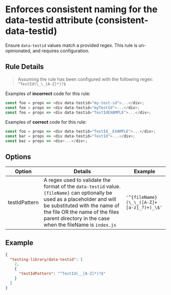 # Enforces consistent naming for the data-testid attribute (consistent-data-testid)

Ensure `data-testid` values match a provided regex. This rule is un-opinionated, and requires configuration.

## Rule Details

> Assuming the rule has been configured with the following regex: `^TestId(\_\_[A-Z]*)?$`

Examples of **incorrect** code for this rule:

```js
const foo = props => <div data-testid="my-test-id">...</div>;
const foo = props => <div data-testid="myTestId">...</div>;
const foo = props => <div data-testid="TestIdEXAMPLE">...</div>;
```

Examples of **correct** code for this rule:

```js
const foo = props => <div data-testid="TestId__EXAMPLE">...</div>;
const bar = props => <div data-testid="TestId">...</div>;
const baz = props => <div>...</div>;
```

## Options

| Option        | Details                                                                                                                                                                                                                                                      | Example                                  |
| ------------- | ------------------------------------------------------------------------------------------------------------------------------------------------------------------------------------------------------------------------------------------------------------ | ---------------------------------------- |
| testIdPattern | A regex used to validate the format of the `data-testid` value. `{fileName}` can optionally be used as a placeholder and will be substituted with the name of the file OR the name of the files parent directory in the case when the fileName is `index.js` | `'^{fileName}(\_\_([A-Z]+[a-z]_?)+)_\$'` |

## Example

```json
{
  "testing-library/data-testid": [
    2,
    {
      "testIdPattern": "^TestId(__[A-Z]*)?$"
    }
  ]
}
```
